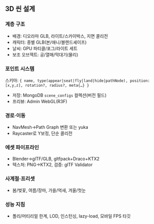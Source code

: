 ## 3D 씬 설계

### 계층 구조
- 배경: 디오라마 GLB, 라이트/스카이박스, 지면 콜리전
- 캐릭터: 종별 GLB(본/애니/블렌드셰이프)
- 날씨: GPU 파티클/포그/라이트 세트
- 보조 오브젝트: 공/열매/막대기(물리)

### 포인트 시스템
스키마: `{ name, type(appear|seat|fly|land|hide|pathNode), position:[x,y,z], rotation?, radius?, meta{…} }`
- 저장: MongoDB `scene_configs` 컬렉션(버전 필드)
- 프리뷰: Admin WebGL(R3F)

### 경로·이동
- NavMesh→Path Graph 변환 또는 yuka
- Raycaster로 Y보정, 단순 콜리전

### 에셋 파이프라인
- Blender→glTF/GLB, gltfpack+Draco+KTX2
- 텍스처: PNG→KTX2, 검증: glTF Validator

### 사계절·프리셋
- 봄/벚꽃, 여름/장마, 가을/억새, 겨울/첫눈

### 성능 지침
- 폴리/머티리얼 한계, LOD, 인스턴싱, lazy-load, 모바일 FPS 타깃
